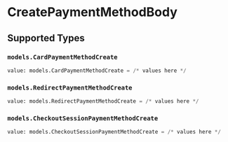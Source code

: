 # CreatePaymentMethodBody


## Supported Types

### `models.CardPaymentMethodCreate`

```python
value: models.CardPaymentMethodCreate = /* values here */
```

### `models.RedirectPaymentMethodCreate`

```python
value: models.RedirectPaymentMethodCreate = /* values here */
```

### `models.CheckoutSessionPaymentMethodCreate`

```python
value: models.CheckoutSessionPaymentMethodCreate = /* values here */
```

